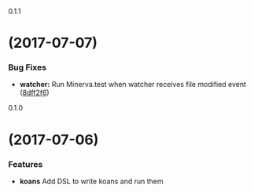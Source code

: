 <a name="https://github.com/uesteibar/minerva/tree/v0.1.1">0.1.1</a>
#  (2017-07-07)


### Bug Fixes

* **watcher:** Run Minerva.test when watcher receives file modified event ([8dff2f6](https://github.com/uesteibar/minerva/commit/8dff2f6))


<a name="">0.1.0</a>
#  (2017-07-06)


### Features

* **koans** Add DSL to write koans and run them
